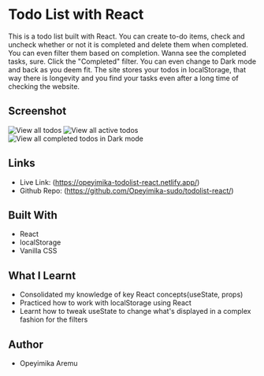 # Todo List with React

This is a todo list built with React. You can create to-do items, check and uncheck whether or not it is completed and delete them when completed. You can even filter them based on completion. Wanna see the completed tasks, sure. Click the "Completed" filter. You can even change to Dark mode and back as you deem fit. The site stores your todos in localStorage, that way there is longevity and you find your tasks even after a long time of checking the website.

## Screenshot
![View all todos](src/images/screenshot_img_all.jpg)
![View all active todos](src/images/screenshot_img_active.jpg)
![View all completed todos in Dark mode](src/images/dark_screenshot_img_completed.jpg)

## Links
- Live Link: (https://opeyimika-todolist-react.netlify.app/)
- Github Repo: (https://github.com/Opeyimika-sudo/todolist-react/)

## Built With
- React
- localStorage
- Vanilla CSS

## What I Learnt
- Consolidated my knowledge of key React concepts(useState, props)
- Practiced how to work with localStorage using React
- Learnt how to tweak useState to change what's displayed in a complex fashion for the filters

## Author
- Opeyimika Aremu